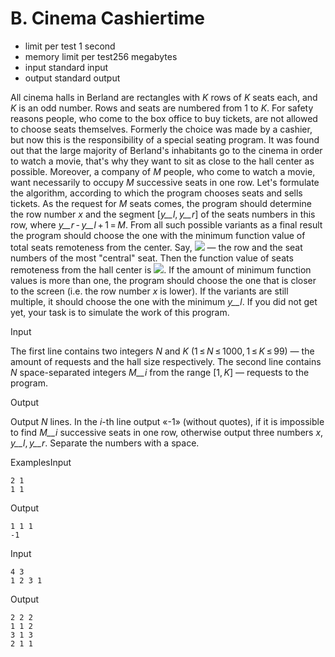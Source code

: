 
# B. Cinema Cashiertime
-   limit per test 1 second
-   memory limit per test256 megabytes
-   input standard input
-   output standard output

All cinema halls in Berland are rectangles with _K_ rows of _K_ seats each, and _K_ is an odd number. Rows and seats are numbered from 1 to _K_. For safety reasons people, who come to the box office to buy tickets, are not allowed to choose seats themselves. Formerly the choice was made by a cashier, but now this is the responsibility of a special seating program. It was found out that the large majority of Berland's inhabitants go to the cinema in order to watch a movie, that's why they want to sit as close to the hall center as possible. Moreover, a company of _M_ people, who come to watch a movie, want necessarily to occupy _M_ successive seats in one row. Let's formulate the algorithm, according to which the program chooses seats and sells tickets. As the request for _M_ seats comes, the program should determine the row number _x_ and the segment [_y__l_, _y__r_] of the seats numbers in this row, where _y__r_ - _y__l_ + 1 = _M_. From all such possible variants as a final result the program should choose the one with the minimum function value of total seats remoteness from the center. Say, ![](https://espresso.codeforces.com/de21a9bdfc2f66814cc5291ec42a9813f7f3b391.png) — the row and the seat numbers of the most "central" seat. Then the function value of seats remoteness from the hall center is ![](https://espresso.codeforces.com/a6ae5b08ea1c4d15f150b1a9df3c925c2b9cdd51.png). If the amount of minimum function values is more than one, the program should choose the one that is closer to the screen (i.e. the row number _x_ is lower). If the variants are still multiple, it should choose the one with the minimum _y__l_. If you did not get yet, your task is to simulate the work of this program.

Input

The first line contains two integers _N_ and _K_ (1 ≤ _N_ ≤ 1000, 1 ≤ _K_ ≤ 99) — the amount of requests and the hall size respectively. The second line contains _N_ space-separated integers _M__i_ from the range [1, _K_] — requests to the program.

Output

Output _N_ lines. In the _i_-th line output «-1» (without quotes), if it is impossible to find _M__i_ successive seats in one row, otherwise output three numbers _x_, _y__l_, _y__r_. Separate the numbers with a space.

ExamplesInput

```text
2 1
1 1
```

Output

```text
1 1 1
-1
```

Input

```text
4 3
1 2 3 1
```

Output

```text
2 2 2
1 1 2
3 1 3
2 1 1
```
